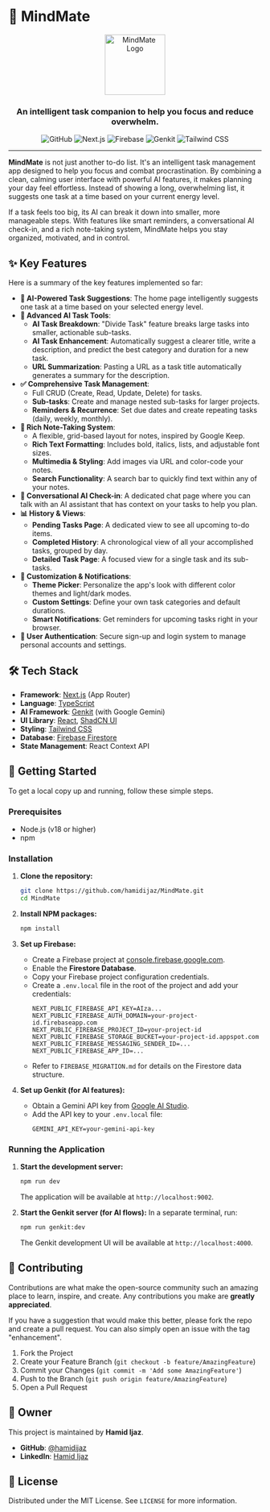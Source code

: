 
# 🧠 MindMate

<p align="center">
  <img src="https://mindmate.hamidijaz.dev/logo.png" alt="MindMate Logo" width="120">
</p>

<h3 align="center">An intelligent task companion to help you focus and reduce overwhelm.</h3>

<p align="center">
  <img alt="GitHub" src="https://img.shields.io/github/license/hamidijaz/MindMate?style=for-the-badge">
  <img alt="Next.js" src="https://img.shields.io/badge/Next.js-000000?style=for-the-badge&logo=nextdotjs&logoColor=white">
  <img alt="Firebase" src="https://img.shields.io/badge/Firebase-FFCA28?style=for-the-badge&logo=firebase&logoColor=black">
  <img alt="Genkit" src="https://img.shields.io/badge/Genkit-4285F4?style=for-the-badge&logo=google&logoColor=white">
  <img alt="Tailwind CSS" src="https://img.shields.io/badge/Tailwind_CSS-38B2AC?style=for-the-badge&logo=tailwind-css&logoColor=white">
</p>

---

**MindMate** is not just another to-do list. It's an intelligent task management app designed to help you focus and combat procrastination. By combining a clean, calming user interface with powerful AI features, it makes planning your day feel effortless. Instead of showing a long, overwhelming list, it suggests one task at a time based on your current energy level.

If a task feels too big, its AI can break it down into smaller, more manageable steps. With features like smart reminders, a conversational AI check-in, and a rich note-taking system, MindMate helps you stay organized, motivated, and in control.

## ✨ Key Features

Here is a summary of the key features implemented so far:

-   **🤖 AI-Powered Task Suggestions**: The home page intelligently suggests one task at a time based on your selected energy level.
-   **🔮 Advanced AI Task Tools**:
    -   **AI Task Breakdown**: "Divide Task" feature breaks large tasks into smaller, actionable sub-tasks.
    -   **AI Task Enhancement**: Automatically suggest a clearer title, write a description, and predict the best category and duration for a new task.
    -   **URL Summarization**: Pasting a URL as a task title automatically generates a summary for the description.
-   **✅ Comprehensive Task Management**:
    -   Full CRUD (Create, Read, Update, Delete) for tasks.
    -   **Sub-tasks**: Create and manage nested sub-tasks for larger projects.
    -   **Reminders & Recurrence**: Set due dates and create repeating tasks (daily, weekly, monthly).
-   **📝 Rich Note-Taking System**:
    -   A flexible, grid-based layout for notes, inspired by Google Keep.
    -   **Rich Text Formatting**: Includes bold, italics, lists, and adjustable font sizes.
    -   **Multimedia & Styling**: Add images via URL and color-code your notes.
    -   **Search Functionality**: A search bar to quickly find text within any of your notes.
-   **💬 Conversational AI Check-in**: A dedicated chat page where you can talk with an AI assistant that has context on your tasks to help you plan.
-   **📊 History & Views**:
    -   **Pending Tasks Page**: A dedicated view to see all upcoming to-do items.
    -   **Completed History**: A chronological view of all your accomplished tasks, grouped by day.
    -   **Detailed Task Page**: A focused view for a single task and its sub-tasks.
-   **🎨 Customization & Notifications**:
    -   **Theme Picker**: Personalize the app's look with different color themes and light/dark modes.
    -   **Custom Settings**: Define your own task categories and default durations.
    -   **Smart Notifications**: Get reminders for upcoming tasks right in your browser.
-   **🔐 User Authentication**: Secure sign-up and login system to manage personal accounts and settings.

## 🛠️ Tech Stack

-   **Framework**: [Next.js](https://nextjs.org/) (App Router)
-   **Language**: [TypeScript](https://www.typescriptlang.org/)
-   **AI Framework**: [Genkit](https://firebase.google.com/docs/genkit) (with Google Gemini)
-   **UI Library**: [React](https://react.dev/), [ShadCN UI](https://ui.shadcn.com/)
-   **Styling**: [Tailwind CSS](https://tailwindcss.com/)
-   **Database**: [Firebase Firestore](https://firebase.google.com/docs/firestore)
-   **State Management**: React Context API

## 🚀 Getting Started

To get a local copy up and running, follow these simple steps.

### Prerequisites

-   Node.js (v18 or higher)
-   npm

### Installation

1.  **Clone the repository:**
    ```sh
    git clone https://github.com/hamidijaz/MindMate.git
    cd MindMate
    ```

2.  **Install NPM packages:**
    ```sh
    npm install
    ```

3.  **Set up Firebase:**
    -   Create a Firebase project at [console.firebase.google.com](https://console.firebase.google.com/).
    -   Enable the **Firestore Database**.
    -   Copy your Firebase project configuration credentials.
    -   Create a `.env.local` file in the root of the project and add your credentials:
        ```env
        NEXT_PUBLIC_FIREBASE_API_KEY=AIza...
        NEXT_PUBLIC_FIREBASE_AUTH_DOMAIN=your-project-id.firebaseapp.com
        NEXT_PUBLIC_FIREBASE_PROJECT_ID=your-project-id
        NEXT_PUBLIC_FIREBASE_STORAGE_BUCKET=your-project-id.appspot.com
        NEXT_PUBLIC_FIREBASE_MESSAGING_SENDER_ID=...
        NEXT_PUBLIC_FIREBASE_APP_ID=...
        ```
    -   Refer to `FIREBASE_MIGRATION.md` for details on the Firestore data structure.

4.  **Set up Genkit (for AI features):**
    -   Obtain a Gemini API key from [Google AI Studio](https://aistudio.google.com/app/apikey).
    -   Add the API key to your `.env.local` file:
        ```env
        GEMINI_API_KEY=your-gemini-api-key
        ```

### Running the Application

1.  **Start the development server:**
    ```sh
    npm run dev
    ```
    The application will be available at `http://localhost:9002`.

2.  **Start the Genkit server (for AI flows):**
    In a separate terminal, run:
    ```sh
    npm run genkit:dev
    ```
    The Genkit development UI will be available at `http://localhost:4000`.

## 🤝 Contributing

Contributions are what make the open-source community such an amazing place to learn, inspire, and create. Any contributions you make are **greatly appreciated**.

If you have a suggestion that would make this better, please fork the repo and create a pull request. You can also simply open an issue with the tag "enhancement".

1.  Fork the Project
2.  Create your Feature Branch (`git checkout -b feature/AmazingFeature`)
3.  Commit your Changes (`git commit -m 'Add some AmazingFeature'`)
4.  Push to the Branch (`git push origin feature/AmazingFeature`)
5.  Open a Pull Request

## 👤 Owner

This project is maintained by **Hamid Ijaz**.

-   **GitHub**: [@hamidijaz](https://github.com/Hamid-ijaz)
-   **LinkedIn**: [Hamid Ijaz](https://www.linkedin.com/in/hamid-ijaz/)

## 📄 License

Distributed under the MIT License. See `LICENSE` for more information.
